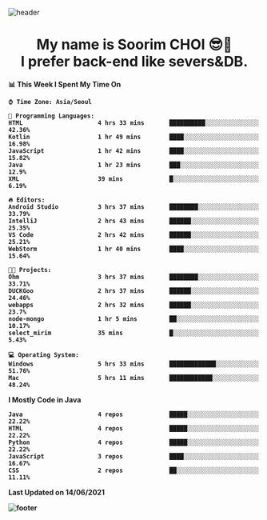 <!--
**sxxrxm/sxxrxm** is a ✨ _special_ ✨ repository because its `README.md` (this file) appears on your GitHub profile.
-->
![header](https://capsule-render.vercel.app/api?type=Waving&color=gradient&height=300&section=header&text=Soorim%20CHOI&fontSize=90&animation=twinkling&fontAlignY=40)
<h1 align="center">
  My name is <b>Soorim CHOI<b> 😎👋
  <br>
  I prefer back-end like severs&DB.
</h1>
  
<!--START_SECTION:waka-->
📊 **This Week I Spent My Time On** 

```text
⌚︎ Time Zone: Asia/Seoul

💬 Programming Languages: 
HTML                     4 hrs 33 mins       ██████████░░░░░░░░░░░░░░░   42.36% 
Kotlin                   1 hr 49 mins        ████░░░░░░░░░░░░░░░░░░░░░   16.98% 
JavaScript               1 hr 42 mins        ████░░░░░░░░░░░░░░░░░░░░░   15.82% 
Java                     1 hr 23 mins        ███░░░░░░░░░░░░░░░░░░░░░░   12.9% 
XML                      39 mins             █░░░░░░░░░░░░░░░░░░░░░░░░   6.19%

🔥 Editors: 
Android Studio           3 hrs 37 mins       ████████░░░░░░░░░░░░░░░░░   33.79% 
IntelliJ                 2 hrs 43 mins       ██████░░░░░░░░░░░░░░░░░░░   25.35% 
VS Code                  2 hrs 42 mins       ██████░░░░░░░░░░░░░░░░░░░   25.21% 
WebStorm                 1 hr 40 mins        ████░░░░░░░░░░░░░░░░░░░░░   15.64%

🐱‍💻 Projects: 
Ohm                      3 hrs 37 mins       ████████░░░░░░░░░░░░░░░░░   33.71% 
DUCKGoo                  2 hrs 37 mins       ██████░░░░░░░░░░░░░░░░░░░   24.46% 
webapps                  2 hrs 32 mins       ██████░░░░░░░░░░░░░░░░░░░   23.7% 
node-mongo               1 hr 5 mins         ██░░░░░░░░░░░░░░░░░░░░░░░   10.17% 
select_mirim             35 mins             █░░░░░░░░░░░░░░░░░░░░░░░░   5.43%

💻 Operating System: 
Windows                  5 hrs 33 mins       █████████████░░░░░░░░░░░░   51.76% 
Mac                      5 hrs 11 mins       ████████████░░░░░░░░░░░░░   48.24%

```

**I Mostly Code in Java** 

```text
Java                     4 repos             █████░░░░░░░░░░░░░░░░░░░░   22.22% 
HTML                     4 repos             █████░░░░░░░░░░░░░░░░░░░░   22.22% 
Python                   4 repos             █████░░░░░░░░░░░░░░░░░░░░   22.22% 
JavaScript               3 repos             ████░░░░░░░░░░░░░░░░░░░░░   16.67% 
CSS                      2 repos             ██░░░░░░░░░░░░░░░░░░░░░░░   11.11%

```



 Last Updated on 14/06/2021
<!--END_SECTION:waka-->


![footer](https://capsule-render.vercel.app/api?type=Waving&section=footer&color=gradient&height=300)
